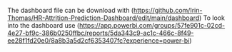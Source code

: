 The dashboard file can be download with (https://github.com/Irin-Thomas/HR-Attrition-Prediction-Dashboard/edit/main/dashboard) 
To look into the dashboard use (https://app.powerbi.com/groups/57fe901c-02cd-4e27-bf9c-386b0250ffbc/reports/5da343c9-ac1c-466c-8f49-ee28f1fd20e0/8a8b3a5d2cf6353407fc?experience=power-bi) 
